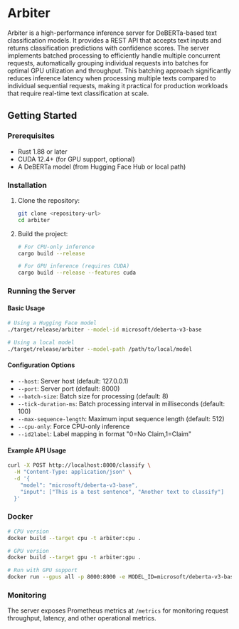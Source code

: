 # Arbiter

Arbiter is a high-performance inference server for DeBERTa-based text classification models. It provides a REST API that accepts text inputs and returns classification predictions with confidence scores. The server implements batched processing to efficiently handle multiple concurrent requests, automatically grouping individual requests into batches for optimal GPU utilization and throughput. This batching approach significantly reduces inference latency when processing multiple texts compared to individual sequential requests, making it practical for production workloads that require real-time text classification at scale.

## Getting Started

### Prerequisites

- Rust 1.88 or later
- CUDA 12.4+ (for GPU support, optional)
- A DeBERTa model (from Hugging Face Hub or local path)

### Installation

1. Clone the repository:
   ```bash
   git clone <repository-url>
   cd arbiter
   ```

2. Build the project:
   ```bash
   # For CPU-only inference
   cargo build --release

   # For GPU inference (requires CUDA)
   cargo build --release --features cuda
   ```

### Running the Server

#### Basic Usage

```bash
# Using a Hugging Face model
./target/release/arbiter --model-id microsoft/deberta-v3-base

# Using a local model
./target/release/arbiter --model-path /path/to/local/model
```

#### Configuration Options

- `--host`: Server host (default: 127.0.0.1)
- `--port`: Server port (default: 8000)
- `--batch-size`: Batch size for processing (default: 8)
- `--tick-duration-ms`: Batch processing interval in milliseconds (default: 100)
- `--max-sequence-length`: Maximum input sequence length (default: 512)
- `--cpu-only`: Force CPU-only inference
- `--id2label`: Label mapping in format "0=No Claim,1=Claim"

#### Example API Usage

```bash
curl -X POST http://localhost:8000/classify \
  -H "Content-Type: application/json" \
  -d '{
    "model": "microsoft/deberta-v3-base",
    "input": ["This is a test sentence", "Another text to classify"]
  }'
```

### Docker

```bash
# CPU version
docker build --target cpu -t arbiter:cpu .

# GPU version
docker build --target gpu -t arbiter:gpu .

# Run with GPU support
docker run --gpus all -p 8000:8000 -e MODEL_ID=microsoft/deberta-v3-base arbiter:gpu
```

### Monitoring

The server exposes Prometheus metrics at `/metrics` for monitoring request throughput, latency, and other operational metrics.